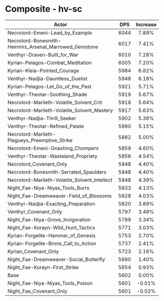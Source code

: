 # Composite - hv-sc
| Actor | DPS | Increase |
|---|:---:|:---:|
|Necrolord-Emeni-Lead_by_Example|6044|7.89%|
|Necrolord-Bonesmith-Heirmirs_Arsenal_Marrowed_Gemstone|6017|7.41%|
|Venthyr-Draven-Built_for_War|6010|7.28%|
|Kyrian-Pelagos-Combat_Meditation|6005|7.20%|
|Kyrian-Kleia-Pointed_Courage|5984|6.82%|
|Venthyr-Nadjia-Dauntless_Duelist|5948|6.18%|
|Kyrian-Pelagos-Let_Go_of_the_Past|5921|5.71%|
|Venthyr-Theotar-Soothing_Shade|5919|5.67%|
|Necrolord-Marileth-Volatile_Solvent_Crit|5918|5.64%|
|Necrolord-Marileth-Volatile_Solvent_Mastery|5917|5.63%|
|Venthyr-Nadjia-Thrill_Seeker|5902|5.36%|
|Venthyr-Theotar-Refined_Palate|5890|5.15%|
|Necrolord-Marileth-Plagueys_Preemptive_Strike|5882|5.00%|
|Necrolord-Emeni-Gnashing_Chompers|5859|4.60%|
|Venthyr-Theotar-Wasteland_Propriety|5856|4.54%|
|Necrolord_Covenant_Only|5848|4.40%|
|Necrolord-Bonesmith-Serrated_Spaulders|5848|4.40%|
|Necrolord-Marileth-Volatile_Solvent_Intellect|5848|4.39%|
|Night_Fae-Niya-Niyas_Tools_Burrs|5833|4.13%|
|Night_Fae-Dreamweaver-Field_of_Blossoms|5828|4.03%|
|Venthyr-Nadjia-Exacting_Preparation|5820|3.89%|
|Venthyr_Covenant_Only|5797|3.48%|
|Night_Fae-Niya-Grove_Invigoration|5789|3.34%|
|Night_Fae-Korayn-Wild_Hunt_Tactics|5771|3.03%|
|Kyrian-Forgelite-Hammer_of_Genesis|5753|2.70%|
|Kyrian-Forgelite-Brons_Call_to_Action|5737|2.41%|
|Kyrian_Covenant_Only|5723|2.16%|
|Night_Fae-Dreamweaver-Social_Butterfly|5680|1.40%|
|Night_Fae-Korayn-First_Strike|5654|0.93%|
|Base|5602|0.00%|
|Night_Fae-Niya-Niyas_Tools_Poison|5601|-0.01%|
|Night_Fae_Covenant_Only|5601|-0.02%|
